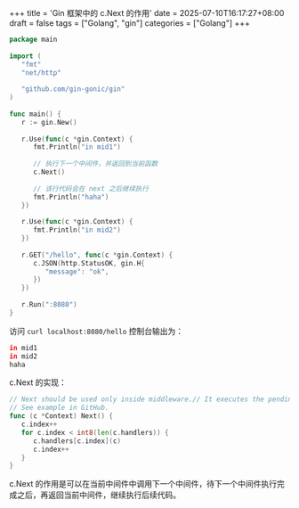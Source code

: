 +++
title = 'Gin 框架中的 c.Next 的作用'
date = 2025-07-10T16:17:27+08:00
draft = false
tags = ["Golang", "gin"]
categories = ["Golang"]
+++

```go
package main  
  
import (  
   "fmt"  
   "net/http"
   
   "github.com/gin-gonic/gin"
)  
  
func main() {  
   r := gin.New()  
  
   r.Use(func(c *gin.Context) {  
      fmt.Println("in mid1")  
      
      // 执行下一个中间件，并返回到当前函数
      c.Next() 
      
      // 该行代码会在 next 之后继续执行
      fmt.Println("haha") 
   })  
  
   r.Use(func(c *gin.Context) {  
      fmt.Println("in mid2")  
   })  
  
   r.GET("/hello", func(c *gin.Context) {  
      c.JSON(http.StatusOK, gin.H{  
         "message": "ok",  
      })  
   })  
  
   r.Run(":8080")  
}
```

访问 `curl localhost:8080/hello` 控制台输出为：

```bash
in mid1
in mid2
haha
```

c.Next 的实现：

```go
// Next should be used only inside middleware.// It executes the pending handlers in the chain inside the calling handler.  
// See example in GitHub.  
func (c *Context) Next() {  
   c.index++  
   for c.index < int8(len(c.handlers)) {  
      c.handlers[c.index](c)  
      c.index++  
   }  
}
```

c.Next 的作用是可以在当前中间件中调用下一个中间件，待下一个中间件执行完成之后，再返回当前中间件，继续执行后续代码。
